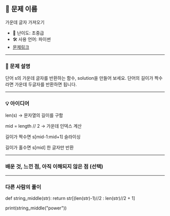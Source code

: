 ## 📘 문제 이름

가운데 글자 가져오기


- 🧩 난이도: 초중급
- 🛠 사용 언어: 파이썬
- [문제링크](https://school.programmers.co.kr/learn/courses/30/lessons/12903)

---

### 🧠 문제 설명

단어 s의 가운데 글자를 반환하는 함수, solution을 만들어 보세요. 단어의 길이가 짝수라면 가운데 두글자를 반환하면 됩니다.

---

### 💡 아이디어

len(s) → 문자열의 길이를 구함

mid = length // 2 → 가운데 인덱스 계산

길이가 짝수면 s[mid-1:mid+1] 슬라이싱

길이가 홀수면 s[mid] 한 글자만 반환


---

### 배운 것, 느낀 점, 아직 이해되지 않은 점 (선택)


---

### 다른 사람의 풀이
def string_middle(str):
    return str[(len(str)-1)//2 : len(str)//2 + 1]


print(string_middle("power"))